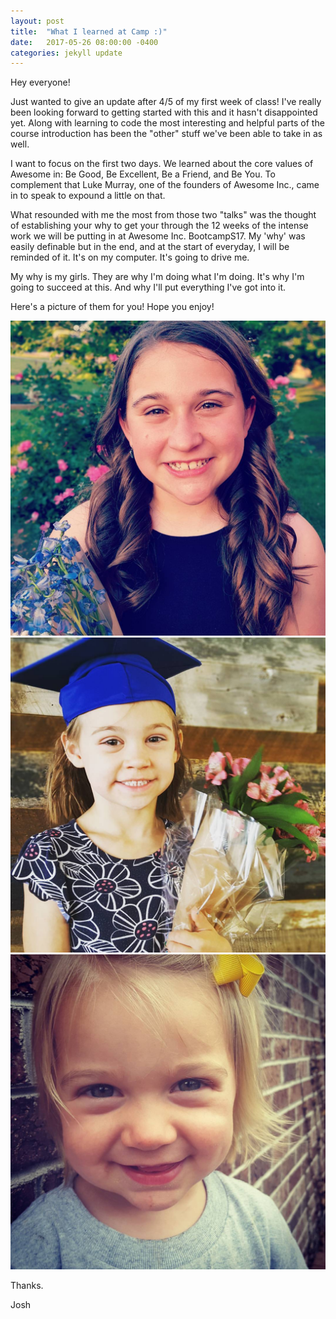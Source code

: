 ```yaml
---
layout: post
title:  "What I learned at Camp :)"
date:   2017-05-26 08:00:00 -0400
categories: jekyll update
---
```


Hey everyone!

Just wanted to give an update after 4/5 of my first week of class! I've really been looking forward to getting started with this and it hasn't disappointed yet. Along with learning to code the most interesting and helpful parts of the course introduction has been the "other" stuff we've been able to take in as well.

I want to focus on the first two days. We learned about the core values of Awesome in: Be Good, Be Excellent, Be a Friend, and Be You. To complement that Luke Murray, one of the founders of Awesome Inc., came in to speak to expound a little on that. 

What resounded with me the most from those two "talks" was the thought of establishing your why to get your through the 12 weeks of the intense work we will be putting in at Awesome Inc. BootcampS17. My 'why' was easily definable but in the end, and at the start of everyday, I will be reminded of it. It's on my computer. It's going to drive me. 

My why is my girls. They are why I'm doing what I'm doing. It's why I'm going to succeed at this. And why I'll put everything I've got into it. 

Here's a picture of them for you! Hope you enjoy!

![Avery, my oldest](images/Daughter1.jpg) 
![Teagan, the middle kid!](../images/Daughter2.jpg) 
![Piper, the youngest](../images/Daughter3.jpg) 


Thanks.

Josh

